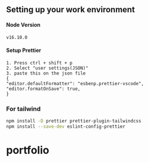 ## Setting up your work environment
#### Node Version
	v16.10.0

#### Setup Prettier
	1. Press ctrl + shift + p 
	2. Select "user settings(JSON)" 
	3. paste this on the json file
	{
	"editor.defaultFormatter": "esbenp.prettier-vscode",
	"editor.formatOnSave": true,
	}

### For tailwind

```bash
npm install -D prettier prettier-plugin-tailwindcss
npm install --save-dev eslint-config-prettier
```


# portfolio

